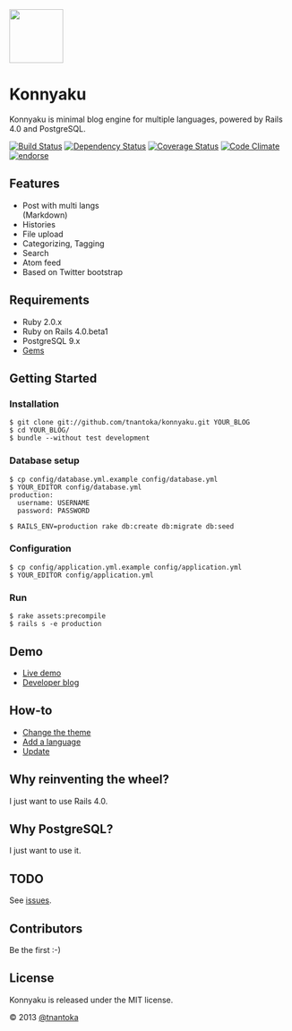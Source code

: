 <img src="https://raw.github.com/tnantoka/konnyaku/master/app/assets/images/icon.png" width="96" />

# Konnyaku

Konnyaku is minimal blog engine for multiple languages, powered by Rails 4.0 and PostgreSQL.

[![Build Status](https://travis-ci.org/tnantoka/konnyaku.png?branch=master)](https://travis-ci.org/tnantoka/konnyaku)
[![Dependency Status](https://gemnasium.com/tnantoka/konnyaku.png)](https://gemnasium.com/tnantoka/konnyaku)
[![Coverage Status](https://coveralls.io/repos/tnantoka/konnyaku/badge.png?branch=master)](https://coveralls.io/r/tnantoka/konnyaku)
[![Code Climate](https://codeclimate.com/github/tnantoka/konnyaku.png)](https://codeclimate.com/github/tnantoka/konnyaku)
[![endorse](http://api.coderwall.com/tnantoka/endorsecount.png)](http://coderwall.com/tnantoka)

## Features
* Post with multi langs  
  (Markdown)
* Histories
* File upload
* Categorizing, Tagging
* Search
* Atom feed
* Based on Twitter bootstrap

## Requirements

* Ruby 2.0.x
* Ruby on Rails 4.0.beta1
* PostgreSQL 9.x
* [Gems](https://github.com/tnantoka/konnyaku/blob/master/Gemfile)

## Getting Started

### Installation
```
$ git clone git://github.com/tnantoka/konnyaku.git YOUR_BLOG
$ cd YOUR_BLOG/
$ bundle --without test development
```
    
### Database setup
```
$ cp config/database.yml.example config/database.yml
$ YOUR_EDITOR config/database.yml
production:
  username: USERNAME
  password: PASSWORD

$ RAILS_ENV=production rake db:create db:migrate db:seed
```

### Configuration
```
$ cp config/application.yml.example config/application.yml
$ YOUR_EDITOR config/application.yml
```

### Run
```
$ rake assets:precompile
$ rails s -e production
```

## Demo

* [Live demo](http://demo.konnyaku.tobioka.net/)
* [Developer blog](http://konnyaku.tobioka.net/)

## How-to

* [Change the theme](http://konnyaku.tobioka.net/posts/how-to-change-the-theme)
* [Add a language](http://konnyaku.tobioka.net/posts/how-to-add-a-language)
* [Update](http://konnyaku.tobioka.net/posts/how-to-update-blog-engine)

## Why reinventing the wheel?

I just want to use Rails 4.0.

## Why PostgreSQL?

I just want to use it.

## TODO

See [issues](https://github.com/tnantoka/konnyaku/issues?state=open).

## Contributors

Be the first :-)

## License

Konnyaku is released under the MIT license.
  
&copy; 2013 [@tnantoka](https://twitter.com/tnantoka)

